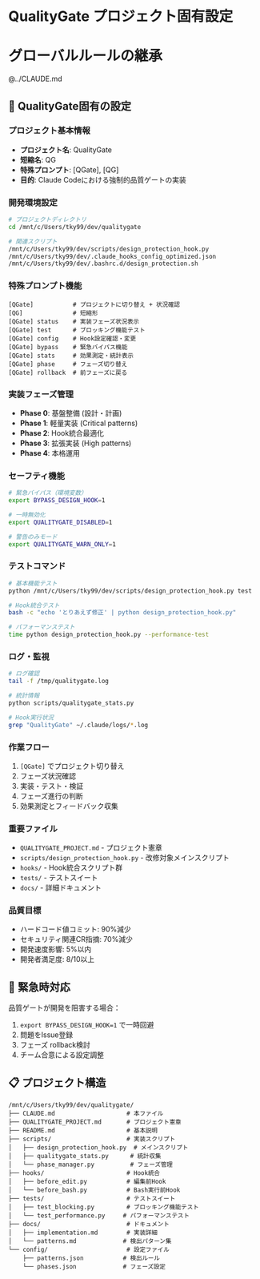 # QualityGate プロジェクト固有設定
# グローバルルールの継承
@../CLAUDE.md

## 🔧 QualityGate固有の設定

### プロジェクト基本情報
- **プロジェクト名**: QualityGate
- **短縮名**: QG
- **特殊プロンプト**: [QGate], [QG]
- **目的**: Claude Codeにおける強制的品質ゲートの実装

### 開発環境設定
```bash
# プロジェクトディレクトリ
cd /mnt/c/Users/tky99/dev/qualitygate

# 関連スクリプト
/mnt/c/Users/tky99/dev/scripts/design_protection_hook.py
/mnt/c/Users/tky99/dev/.claude_hooks_config_optimized.json
/mnt/c/Users/tky99/dev/.bashrc.d/design_protection.sh
```

### 特殊プロンプト機能
```
[QGate]           # プロジェクトに切り替え + 状況確認
[QG]              # 短縮形
[QGate] status    # 実装フェーズ状況表示
[QGate] test      # ブロッキング機能テスト
[QGate] config    # Hook設定確認・変更
[QGate] bypass    # 緊急バイパス機能
[QGate] stats     # 効果測定・統計表示
[QGate] phase     # フェーズ切り替え
[QGate] rollback  # 前フェーズに戻る
```

### 実装フェーズ管理
- **Phase 0**: 基盤整備 (設計・計画)
- **Phase 1**: 軽量実装 (Critical patterns)
- **Phase 2**: Hook統合最適化
- **Phase 3**: 拡張実装 (High patterns)
- **Phase 4**: 本格運用

### セーフティ機能
```bash
# 緊急バイパス（環境変数）
export BYPASS_DESIGN_HOOK=1

# 一時無効化
export QUALITYGATE_DISABLED=1

# 警告のみモード
export QUALITYGATE_WARN_ONLY=1
```

### テストコマンド
```bash
# 基本機能テスト
python /mnt/c/Users/tky99/dev/scripts/design_protection_hook.py test

# Hook統合テスト
bash -c "echo 'とりあえず修正' | python design_protection_hook.py"

# パフォーマンステスト
time python design_protection_hook.py --performance-test
```

### ログ・監視
```bash
# ログ確認
tail -f /tmp/qualitygate.log

# 統計情報
python scripts/qualitygate_stats.py

# Hook実行状況
grep "QualityGate" ~/.claude/logs/*.log
```

### 作業フロー
1. `[QGate]` でプロジェクト切り替え
2. フェーズ状況確認
3. 実装・テスト・検証
4. フェーズ進行の判断
5. 効果測定とフィードバック収集

### 重要ファイル
- `QUALITYGATE_PROJECT.md` - プロジェクト憲章
- `scripts/design_protection_hook.py` - 改修対象メインスクリプト
- `hooks/` - Hook統合スクリプト群
- `tests/` - テストスイート
- `docs/` - 詳細ドキュメント

### 品質目標
- ハードコード値コミット: 90%減少
- セキュリティ関連CR指摘: 70%減少
- 開発速度影響: 5%以内
- 開発者満足度: 8/10以上

## 🚨 緊急時対応
品質ゲートが開発を阻害する場合：
1. `export BYPASS_DESIGN_HOOK=1` で一時回避
2. 問題をIssue登録
3. フェーズ rollback検討
4. チーム合意による設定調整

## 📋 プロジェクト構造
```
/mnt/c/Users/tky99/dev/qualitygate/
├── CLAUDE.md                    # 本ファイル
├── QUALITYGATE_PROJECT.md       # プロジェクト憲章
├── README.md                    # 基本説明
├── scripts/                     # 実装スクリプト
│   ├── design_protection_hook.py  # メインスクリプト
│   ├── qualitygate_stats.py      # 統計収集
│   └── phase_manager.py          # フェーズ管理
├── hooks/                       # Hook統合
│   ├── before_edit.py           # 編集前Hook
│   └── before_bash.py           # Bash実行前Hook
├── tests/                       # テストスイート
│   ├── test_blocking.py         # ブロッキング機能テスト
│   └── test_performance.py     # パフォーマンステスト
├── docs/                        # ドキュメント
│   ├── implementation.md        # 実装詳細
│   └── patterns.md             # 検出パターン集
└── config/                      # 設定ファイル
    ├── patterns.json           # 検出ルール
    └── phases.json             # フェーズ設定
```